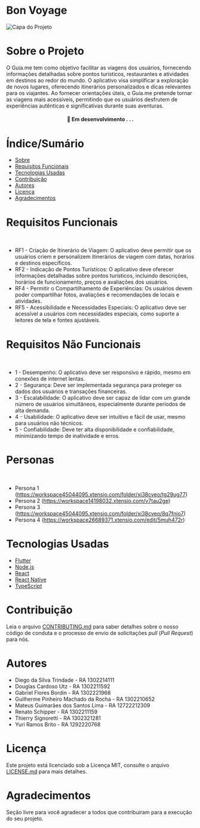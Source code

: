 # Bon Voyage


![Capa do Projeto](https://picsum.photos/850/280)

# Sobre o Projeto

O Guia.me tem como objetivo facilitar as viagens dos usuários, fornecendo informações detalhadas sobre pontos turísticos, restaurantes e atividades em destinos ao redor do mundo. O aplicativo visa simplificar a exploração de novos lugares, oferecendo itinerários personalizados e dicas relevantes para os viajantes. Ao fornecer orientações úteis, o Guia.me pretende tornar as viagens mais acessíveis, permitindo que os usuários desfrutem de experiências autênticas e significativas durante suas aventuras.

<h4 align="center"> 
	🚧  Em desenvolvimento . . .
</h4>

# Índice/Sumário

* [Sobre](#sobre-o-projeto)
* [Requisitos Funcionais](#requisitos-funcionais)
* [Tecnologias Usadas](#tecnologias-usadas)
* [Contribuição](#contribuição)
* [Autores](#autores)
* [Licença](#licença)
* [Agradecimentos](#agradecimentos)


# Requisitos Funcionais
​
- RF1 - Criação de Itinerário de Viagem: O aplicativo deve permitir que os usuários criem e personalizem itinerários de viagem com datas, horários e destinos específicos.
​
- RF2 - Indicação de Pontos Turísticos: O aplicativo deve oferecer informações detalhadas sobre pontos turísticos, incluindo descrições, horários de funcionamento, preços e avaliações dos usuários.
​
- RF4 - Permitir o Compartilhamento de Experiências: Os usuários devem poder compartilhar fotos, avaliações e recomendações de locais e atividades.
​
- RF5 - Acessibilidade e Necessidades Especiais: O aplicativo deve ser acessível a usuários com necessidades especiais, como suporte a leitores de tela e fontes ajustáveis.
​
# Requisitos Não Funcionais
​
- 1 - Desempenho: O aplicativo deve ser responsivo e rápido, mesmo em conexões de internet lentas.
- 2 - Segurança: Deve ser implementada segurança para proteger os dados dos usuários e transações financeiras.
- 3 - Escalabilidade: O aplicativo deve ser capaz de lidar com um grande número de usuários simultâneos, especialmente durante períodos de alta demanda.
- 4 - Usabilidade: O aplicativo deve ser intuitivo e fácil de usar, mesmo para usuários não técnicos.
- 5 - Confiabilidade: Deve ter alta disponibilidade e confiabilidade, minimizando tempo de inatividade e erros.

# Personas
​
- Persona 1 (https://workspace45044095.xtensio.com/folder/xi38cveo/tg29ug77)
- Persona 2 (https://workspace14198032.xtensio.com/v7tau2ge)
- Persona 3 (https://workspace45044095.xtensio.com/folder/xi38cveo/8q7fnio7)
- Persona 4 (https://workspace26689371.xtensio.com/edit/5muh472r)
  
# Tecnologias Usadas

- [Flutter](https://flutter.dev/)
- [Node.js](https://nodejs.org/en/)
- [React](https://pt-br.reactjs.org/)
- [React Native](https://reactnative.dev/)
- [TypeScript](https://www.typescriptlang.org/)

# Contribuição

Leia o arquivo [CONTRIBUTING.md](CONTRIBUTING.md) para saber detalhes sobre o nosso código de conduta e o processo de envio de solicitações *pull* (*Pull Request*) para nós.

# Autores

<ul>
	<li>Diego da Silva Trindade - RA 1302214111</li>
	<li>Douglas Cardoso Utz - RA 1302211592</li>
	<li>Gabriel Flores Bordin - RA 1302221968</li>
	<li>Guilherme Pinheiro Machado da Rocha - RA 1302210652</li>
	<li>Mateus Guimarães dos Santos Lima - RA 12722212309</li>
	<li>Renato Schipper - RA 1302211159</li>
	<li>Thierry Signoretti - RA 1302321281</li>
	<li>Yuri Ramos Brito - RA 1292220768</li>
</ul>

# Licença

Este projeto está licenciado sob a Licença MIT,  consulte o arquivo [LICENSE.md](LICENSE.md) para mais detalhes.

# Agradecimentos

Seção livre para você agradecer a todos que contribuiram para a execução do seu projeto.
